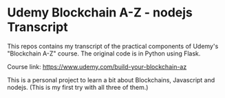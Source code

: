 # Udemy Blockchain A-Z - nodejs Transcript

This repos contains my transcript of the practical components of Udemy's
"Blockchain A-Z" course. The original code is in Python using Flask.

Course link: https://www.udemy.com/build-your-blockchain-az

This is a personal project to learn a bit about Blockchains, Javascript
and nodejs. (This is my first try with all three of them.)